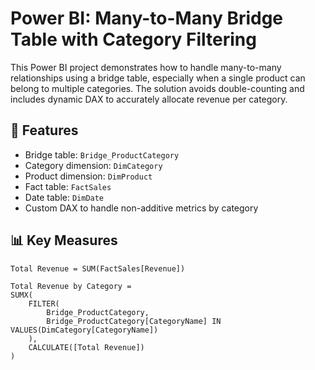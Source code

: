 # Power BI: Many-to-Many Bridge Table with Category Filtering

This Power BI project demonstrates how to handle many-to-many relationships using a bridge table, especially when a single product can belong to multiple categories. The solution avoids double-counting and includes dynamic DAX to accurately allocate revenue per category.

## 🔧 Features

- Bridge table: `Bridge_ProductCategory`
- Category dimension: `DimCategory`
- Product dimension: `DimProduct`
- Fact table: `FactSales`
- Date table: `DimDate`
- Custom DAX to handle non-additive metrics by category

## 📊 Key Measures

```DAX
Total Revenue = SUM(FactSales[Revenue])

Total Revenue by Category = 
SUMX(
    FILTER(
        Bridge_ProductCategory,
        Bridge_ProductCategory[CategoryName] IN VALUES(DimCategory[CategoryName])
    ),
    CALCULATE([Total Revenue])
)
